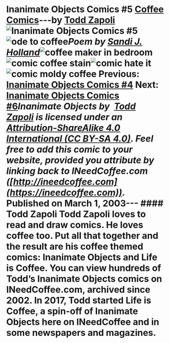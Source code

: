 # Inanimate Objects Comics #5 [Coffee Comics](https://ineedcoffee.com/section/coffee-comics/)---by [Todd Zapoli](https://ineedcoffee.com/by/todd-zapoli/)![Inanimate Objects Comics #5](https://ineedcoffee.com/images/posts/inanimate-objects-comics-5/Inanimate-Objects-Coffee-Comics640x400.jpg)![ode to coffee](https://ineedcoffee.com/assets/041SandiHollandPoem1.DXR4jq4H_wdQRg.webp)_Poem by [Sandi J. Holland](https://ineedcoffee.com/by/sandi-j-holland/)_![coffee maker in bedroom](https://ineedcoffee.com/assets/coffee-maker-in-bedroom.BAnSLUQS_Z11U5Da.webp)![comic coffee stain](https://ineedcoffee.com/assets/comic-coffee-stain.FAUeLCIq_2pg44S.webp)![comic hate it](https://ineedcoffee.com/assets/comic-hate-it.PC09XQ8E_YzymU.webp)![comic moldy coffee](https://ineedcoffee.com/assets/comic-moldy-coffee.Ct0T2vWM_Z1cdNOh.webp) Previous: [Inanimate Objects Comics #4](https://ineedcoffee.com/inanimate-objects-comics-4/) Next: [Inanimate Objects Comics #6](https://ineedcoffee.com/inanimate-objects-comics-6/)_Inanimate Objects by  [Todd Zapoli](https://ineedcoffee.com/) is licensed under an  [Attribution-ShareAlike 4.0 International (CC BY-SA 4.0)](https://creativecommons.org/licenses/by-sa/4.0/). Feel free to add this comic to your website, provided you attribute by linking back to INeedCoffee.com ([http://ineedcoffee.com](https://ineedcoffee.com))._ Published on March 1, 2003--- #### Todd Zapoli Todd Zapoli loves to read and draw comics. He loves coffee too. Put all that together and the result are his coffee themed comics: Inanimate Objects and Life is Coffee. You can view hundreds of Todd’s Inanimate Objects comics on INeedCoffee.com, archived since 2002. In 2017, Todd started Life is Coffee, a spin-off of Inanimate Objects here on INeedCoffee and in some newspapers and magazines.